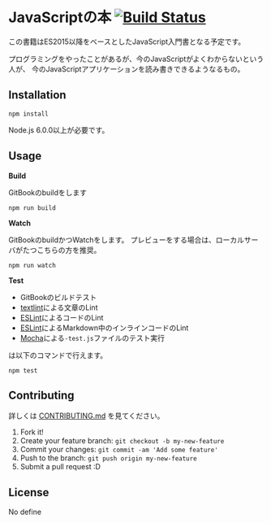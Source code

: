 # JavaScriptの本 [![Build Status](https://travis-ci.org/asciidwango/js-primer.svg?branch=master)](https://travis-ci.org/asciidwango/js-primer)

この書籍はES2015以降をベースとしたJavaScript入門書となる予定です。

プログラミングをやったことがあるが、今のJavaScriptがよくわからないという人が、
今のJavaScriptアプリケーションを読み書きできるようなるもの。

## Installation

    npm install

Node.js 6.0.0以上が必要です。

## Usage

**Build**

GitBookのbuildをします
    
    npm run build
    
**Watch**

GitBookのbuildかつWatchをします。
プレビューをする場合は、ローカルサーバがたつこちらの方を推奨。

    npm run watch

**Test**

- GitBookのビルドテスト
- [textlint](http://textlint.github.io/ "textlint")による文章のLint
- [ESLint](http://eslint.org/ "ESLint")によるコードのLint
- [ESLint](http://eslint.org/ "ESLint")によるMarkdown中のインラインコードのLint
- [Mocha](http://mochajs.org/ "Mocha")による`-test.js`ファイルのテスト実行

は以下のコマンドで行えます。

    npm test

## Contributing

詳しくは [CONTRIBUTING.md](./CONTRIBUTING.md) を見てください。

1. Fork it!
2. Create your feature branch: `git checkout -b my-new-feature`
3. Commit your changes: `git commit -am 'Add some feature'`
4. Push to the branch: `git push origin my-new-feature`
5. Submit a pull request :D

## License

No define